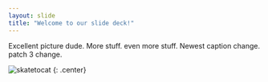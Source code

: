 ```yaml
---
layout: slide
title: "Welcome to our slide deck!"
---
```


Excellent picture dude.
More stuff.
even more stuff.
Newest caption change.
patch 3 change.

![skatetocat](https://octodex.github.com/images/skatetocat.png)
{: .center}

